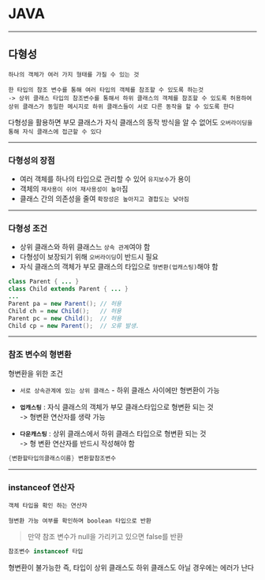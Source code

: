 # JAVA
---
## 다형성
```
하나의 객체가 여러 가지 형태를 가질 수 있는 것

한 타입의 참조 변수를 통해 여러 타입의 객체를 참조할 수 있도록 하는것
-> 상위 클래스 타입의 참조변수를 통해서 하위 클래스의 객체를 참조할 수 있도록 허용하여 
상위 클래스가 동일한 메시지로 하위 클래스들이 서로 다른 동작을 할 수 있도록 한다
```

다형성을 활용하면 부모 클래스가 자식 클래스의 동작 방식을 알 수 없어도 `오버라이딩을 통해 자식 클래스에 접근할 수 있다`

---
### 다형성의 장점
- 여러 객체를 하나의 타입으로 관리할 수 있어 `유지보수`가 용이
- 객체의 `재사용이 쉬어 재사용성이 높아`짐
- 클래스 간의 의존성을 줄여 `확장성은 높아지고 결합도는 낮아짐`
---
### 다형성 조건
- 상위 클래스와 하위 클래스느 `상속 관계`여야 함
- 다형성이 보장되기 위해 `오버라이딩`이 반드시 필요
- 자식 클래스의 객체가 부모 클래스의 타입으로 `형변환(업캐스팅)`해야 함

```java
class Parent { ... }
class Child extends Parent { ... }
...
Parent pa = new Parent(); // 허용
Child ch = new Child();   // 허용
Parent pc = new Child();  // 허용
Child cp = new Parent();  // 오류 발생.
```
---
### 참조 변수의 형변환
형변환을 위한 조건
- `서로 상속관계에 있는 상위 클래스` - 하위 클래스 사이에만 형변환이 가능

- **`업캐스팅`** : 자식 클래스의 객체가 부모 클래스타입으로 형변환 되는 것   
-> 형변환 연산자를 생략 가능

- **`다운캐스팅`** : 상위 클래스에서 하위 클래스 타입으로 형변환 되는 것   
-> 형 변환 연산자를 반드시 작성해야 함
```java
{변환할타입의클래스이름} 변환할참조변수
```
---
### instanceof 연산자
```
객체 타입을 확인 하는 연산자

형변환 가능 여부를 확인하며 boolean 타입으로 반환
```
> 만약 참조 변수가 null을 가리키고 있으면 false를 반환
```java
참조변수 instanceof 타입
```
형변환이 불가능한 즉, 타입이 상위 클래스도 하위 클래스도 아닐 경우에는 에러가 난다